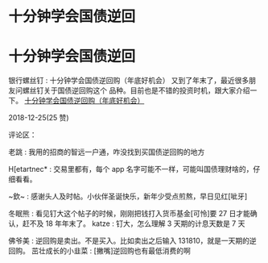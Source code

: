 # 十分钟学会国债逆回

# 十分钟学会国债逆回

银行螺丝钉 : 十分钟学会国债逆回购（年底好机会） 又到了年末了，最近很多朋友问螺丝钉关于国债逆回购这个 品种。目前也是不错的投资时机，跟大家介绍一下。 [十分钟学会国债逆回购（年底好机会）](https://mp.weixin.qq.com/s?__biz=MzAwNzQ5ODk3Nw%3D%3D&mid=2651036867&idx=1&sn=345acf77b24a2a54a080fb3279f91131&chksm=808a014db7fd885b367270fa87e1336c7bbb4b84b82a7d26968c184701ad9bb3c6542cf681f9&token=1398680994&lang=zh_CN&rd)

2018-12-25(25 赞)

评论区：

老跳 : 我用的招商的智远一户通，咋没找到买国债逆回购的地方

H[etartnec* : 交易里都有，每个 app 名字可能不一样，可能叫国债理财啥的，仔细看看。

~欽~ : 感谢头人及时帖。小伙伴圣诞快乐，新年少受点煎熬，早日见红[呲牙]

冬眠熊 : 看见钉大这个帖子的时候，刚刚把钱打入货币基金[可怜]要 27 日才能确认，赶不及 18 年年末了。 katze : 钉大，怎么理解 3 天期的计息天数是 7 天

佛爷美 : 逆回购是卖出。不是买入。比如卖出之后输入 131810，就是一天期的逆回购。 茁壮成长的小韭菜 : [撇嘴]逆回购也有最低消费的啊